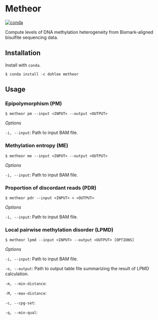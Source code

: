 # Metheor

[![conda](https://anaconda.org/dohlee/metheor/badges/installer/conda.svg)](https://anaconda.org/dohlee/metheor)

Compute levels of DNA methylation heterogeneity from Bismark-aligned bisulfite sequencing data.

## Installation
Install with `conda`.
```
$ conda install -c dohlee metheor
```

## Usage

### Epipolymorphism (PM)
```
$ metheor pm --input <INPUT> --output <OUTPUT>
```

*Options*

`-i, --input`: Path to input BAM file.

### Methylation entropy (ME)
```
$ metheor me --input <INPUT> --output <OUTPUT>
```

*Options*

`-i, --input`: Path to input BAM file.

### Proportion of discordant reads (PDR)

```
$ metheor pdr --input <INPUT> > <OUTPUT>
```

*Options*

`-i, --input`: Path to input BAM file.

### Local pairwise methylation disorder (LPMD)
```
$ metheor lpmd --input <INPUT> --output <OUTPUT> [OPTIONS]
```

*Options*

`-i, --input`: Path to input BAM file.

`-o, --output`: Path to output table file summarizing the result of LPMD calculation.

`-m, --min-distance`:

`-M, --max-distance`:

`-c, --cpg-set`:

`-q, --min-qual`:

